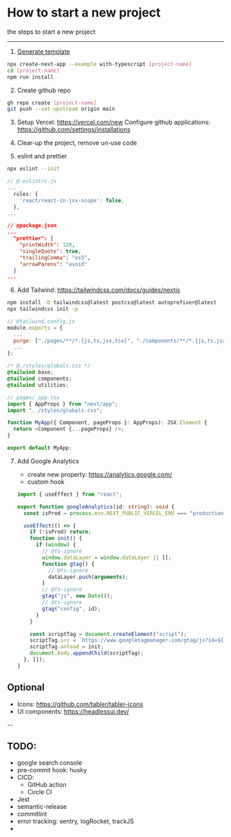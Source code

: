 # How to start a new project

the steps to start a new project

---

1. [Generate template](https://github.com/oahehc/react-vue-comparison/blob/master/CLI.md)

```sh
npx create-next-app --example with-typescript [project-name]
cd [project-name]
npm run install
```

2. Create github repo

```sh
gh repo create [project-name]
git push --set-upstream origin main
```

3. Setup Vercel: https://vercel.com/new
   Configure github applications: https://github.com/settings/installations

4. Clear-up the project, remove un-use code

5. eslint and prettier

```sh
npx eslint --init
```

```js
// @.eslintrc.js
...
  rules: {
    'react/react-in-jsx-scope': false,
  },
...
```

```json
// @package.json
...
  "prettier": {
    "printWidth": 120,
    "singleQuote": true,
    "trailingComma": "es5",
    "arrowParens": "avoid"
  }
...
```

6. Add Tailwind: https://tailwindcss.com/docs/guides/nextjs

```sh
npm install -D tailwindcss@latest postcss@latest autoprefixer@latest
npx tailwindcss init -p
```

```js
// @tailwind.config.js
module.exports = {
  ...
  purge: ["./pages/**/*.{js,ts,jsx,tsx}", "./components/**/*.{js,ts,jsx,tsx}"],
  ...
};
```

```css
/* @./styles/globals.css */
@tailwind base;
@tailwind components;
@tailwind utilities;
```

```ts
// pages/_app.tsx
import { AppProps } from "next/app";
import "../styles/globals.css";

function MyApp({ Component, pageProps }: AppProps): JSX.Element {
  return <Component {...pageProps} />;
}

export default MyApp;
```

7. Add Google Analytics

   - create new property: https://analytics.google.com/
   - custom hook

   ```typescript
   import { useEffect } from "react";

   export function googleAnalytics(id: string): void {
     const isProd = process.env.NEXT_PUBLIC_VERCEL_ENV === "production";

     useEffect(() => {
       if (!isProd) return;
       function init() {
         if (window) {
           // @ts-ignore
           window.dataLayer = window.dataLayer || [];
           function gtag() {
             // @ts-ignore
             dataLayer.push(arguments);
           }
           // @ts-ignore
           gtag("js", new Date());
           // @ts-ignore
           gtag("config", id);
         }
       }

       const scriptTag = document.createElement("script");
       scriptTag.src = `https://www.googletagmanager.com/gtag/js?id=${id}`;
       scriptTag.onload = init;
       document.body.appendChild(scriptTag);
     }, []);
   }
   ```



## Optional

- Icons: https://github.com/tabler/tabler-icons
- UI components: https://headlessui.dev/

--

## TODO:
- google search console
- pre-commit hook: husky
- CICD:
  - GitHub action
  - Circle CI
- Jest
- semantic-release
- commitlint
- error tracking: sentry, logRocket, trackJS
- 

